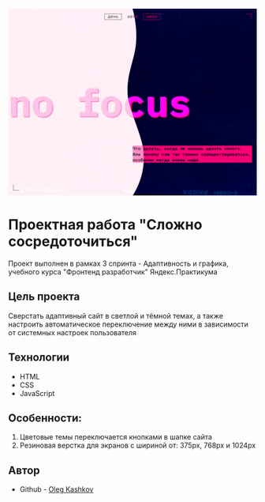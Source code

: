 ![Шапка проекта](./slozhno-sosredotochitsya-img.png)

# Проектная работа "Сложно сосредоточиться"
Проект выполнен в рамках 3 спринта - Адаптивность и графика, учебного курса "Фронтенд разработчик" Яндекс.Практикума

## Цель проекта
Сверстать адаптивный сайт в светлой и тёмной темах, а также настроить автоматическое переключение между ними в зависимости от системных настроек пользователя

## Технологии
* HTML
* CSS
* JavaScript

## Особенности:
1. Цветовые темы переключается кнопками в шапке сайта
2. Резиновая верстка для экранов с шириной от: 375px, 768px и 1024px

## Автор
- Github - [Oleg Kashkov](https://github.com/OlegKashkov)